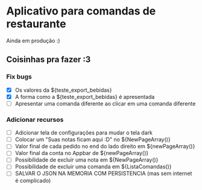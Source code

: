 # Aplicativo para comandas de restaurante

Ainda em produção :)

## Coisinhas pra fazer :3

### Fix bugs

- [x] Os valores da ${teste_export_bebidas}
- [x] A forma como a ${teste_export_bebidas} é apresentada
- [ ] Apresentar uma comanda diferente ao clicar em uma comanda diferente

### Adicionar recursos

- [ ] Adicionar tela de configurações para mudar o tela dark
- [ ] Colocar um "Suas notas ficam aqui :D" no ${NewPageArray()}
- [ ] Valor final de cada pedido no end do lado direito em ${newPageArray()}
- [ ] Valor final da conta no Appbar de ${newPageArray()}
- [ ] Possibilidade de excluir uma nota em ${NewPageArray()}
- [ ] Possibilidade de excluir uma comanda em ${ListaComandas()}
- [ ] SALVAR O JSON NA MEMORIA COM PERSISTENCIA (mas sem internet é complicado)

